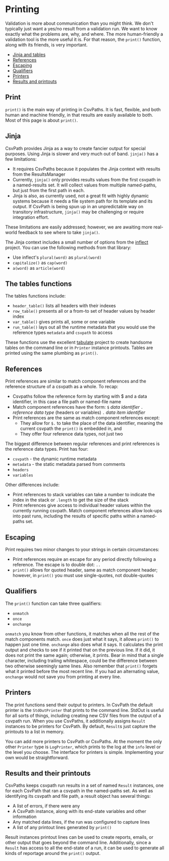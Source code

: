 # Printing

Validation is more about communication than you might think. We don't typically just want a yes/no result from a validation run. We want to know exactly what the problems are, why, and where. The more human-friendly a validation tool is the more useful it is. For that reason, the `print()` function, along with its friends, is very important.

- [Jinja and tables](#jinja)
- [References](#references)
- [Escaping](#escaping)
- [Qualifiers](#qualifiers)
- [Printers](#printers)
- [Results and printouts](#results)

<a name="print"></a>
## Print

`print()` is the main way of printing in CsvPaths. It is fast, flexible, and both human and machine friendly, in that results are easily available to both. Most of this page is about `print()`.

<a name="jinja"></a>
## Jinja
CsvPath provides Jinja as a way to create fancier output for special purposes. Using Jinja is slower and very much out of band. `jinja()` has a few limitations:
- It requires CsvPaths because it populates the Jinja context with results from the ResultsManager
- Currently, `jinja()` only provides results values from the first csvpath in a named-results set. It will collect values from multiple named-paths, but just from the first path in each.
- Jinja is also, as currently used, not a great fit with highly dynamic systems because it needs a file system path for its template and its output. If CsvPath is being spun up in an unpredictable way on transitory infrastructure, `jinja()` may be challenging or require integration effort.

These limitations are easily addressed; however, we are awaiting more real-world feedback to see where to take `jinja()`.

The Jinja context includes a small number of options from the <a href='https://pypi.org/project/inflect/'>inflect</a> project. You can use the following methods from that library:
- Use inflect's `plural(word)` as `plural(word)`
- `capitalize()` as `cap(word)`
- `a(word)` as `article(word)`

<a name="tables"></a>
## The tables functions

The tables functions include:
- `header_table()` lists all headers with their indexes
- `row_table()` presents all or a from-to set of header values by header index
- `var_table()` gives prints all, some or one variable
- `run_table()` lays out all the runtime metadata that you would use the reference types `metadata` and `csvpath` to access

These functions use the excellent <a href='https://pypi.org/project/tabulate/'>tabulate</a> project to create handsome tables on the command line or in `Printer` instance printouts. Tables are printed using the same plumbing as `print()`.

<a name="references"></a>
## References

Print references are similar to match component references and the reference structure of a csvpath as a whole. To recap:

- Csvpaths follow the reference form by starting with $ and a data identifier, in this case a file path or named-file name
- Match component references have the form: `$` _data identifier_ `.` _reference data type_ (headers or variables) `.` _data item identifier_
- Print references are the same as match component references except:
    - They allow for `$.` to take the place of the data identifier, meaning the current csvpath the `print()` is embedded in, and
    - They offer four reference data types, not just two

The biggest difference between regular references and print references is the reference data types. Print has four:
- `csvpath` - the dynamic runtime metadata
- `metadata` - the static metadata parsed from comments
- `headers`
- `variables`

Other differences include:
- Print references to stack variables can take a number to indicate the index in the stack or `.length` to get the size of the stack
- Print references give access to individual header values within the currently running csvpath. Match component references allow look-ups into past runs, including the results of specific paths within a named-paths set.

<a name="escaping"></a>
## Escaping

Print requires two minor changes to your strings in certain circumstances:

- Print references require an escape for any period directly following a reference. The escape is to double dot: `..`
- `print()` allows for quoted header, same as match component header; however, in `print()` you must use single-quotes, not double-quotes

<a name="qualifiers"></a>
## Qualifiers

The `print()` function can take three qualifiers:
- `onmatch`
- `once`
- `onchange`

`onmatch` you know from other functions, it matches when all the rest of the match components match. `once` does just what it says, it allows `print()` to happen just one time. `onchange` also does what it says. It calculates the print output and checks to see if it printed that on the previous line. If it did, it does not print the same again; otherwise, it prints. Bear in mind that a single character, including trailing whitespace, could be the difference between two otherwise seemingly same lines. Also remember that `print()` forgets what it printed before the most recent line. If you had an alternating value, `onchange` would not save you from printing at every line.

<a name="printers"></a>
## Printers

The print functions send their output to printers. In CsvPath the default printer is the `StdOutPrinter` that prints to the command line. StdOut is useful for all sorts of things, including creating new CSV files from the output of a csvpath run. When you use CsvPaths, it additionally assigns `Result` instances to be printers for CsvPath. By default, `Result`s just capture the printouts to a list in memory.

You can add more printers to CsvPath or CsvPaths. At the moment the only other `Printer` type is `LogPrinter`, which prints to the log at the `info` level or the level you choose. The interface for printers is simple. Implementing your own would be straightforward.

<a name="results"></a>
## Results and their printouts

CsvPaths keeps csvpath run results in a set of named `Result` instances, one for each CsvPath that ran a csvpath in the named-paths set. As well as identifying its csvpath and file path, a result object has several things:
- A list of errors, if there were any
- A CsvPath instance, along with its end-state variables and other information
- Any matched data lines, if the run was configured to capture lines
- A list of any printout lines generated by `print()`

Result instances printout lines can be used to create reports, emails, or other output that goes beyond the command line. Additionally, since a `Result` has access to all the end-state of a run, it can be used to generate all kinds of reportage around the `print()` output.


